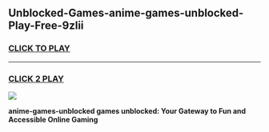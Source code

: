 
## Unblocked-Games-anime-games-unblocked-Play-Free-9zlii
<h3>
<a href="https://premium76.site?title=anime-games-unblocked&ref=10A">CLICK TO PLAY</a></h3>
<hr>

<h3>
<a href="https://premium76.site?title=anime-games-unblocked&ref=10A">CLICK 2 PLAY</a>
  
</h3>

<a href="https://premium76.site?title=anime-games-unblocked&ref=10A"><img src="https://clearcache.store/games.png"></a>


**anime-games-unblocked games unblocked: Your Gateway to Fun and Accessible Online Gaming**
